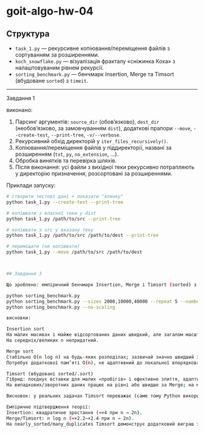 # goit-algo-hw-04

## Структура
- `task_1.py` — рекурсивне копіювання/переміщення файлів з сортуванням за розширеннями.
- `koch_snowflake.py` — візуалізація фракталу «сніжинка Коха» з налаштовуваним рівнем рекурсії.
- `sorting_benchmark.py` — бенчмарк Insertion, Merge та Timsort (вбудоване `sorted`) з `timeit`.

---

Завдання 1

виконано:
1. Парсинг аргументів: `source_dir` (обов’язково), `dest_dir` (необов’язково, за замовчуванням `dist`), додаткові прапори `--move`, `--create-test`, `--print-tree`, `-v/--verbose`.
2. Рекурсивний обхід директорій у `iter_files_recursively()`.
3. Копіювання/переміщення файлів у піддиректорії, названі за розширенням (`txt`, `py`, `no_extension`, ...).
4. Обробка винятків та перевірка шляхів.
5. Після виконання: усі файли з вихідної теки рекурсивно потрапляють у директорію призначення, розсортовані за розширеннями.

Приклади запуску:
```bash
# створити тестові дані + показати "ялинку"
python task_1.py --create-test --print-tree

# копіювати з власної теки у dist
python task_1.py /path/to/src --print-tree

# копіювати з src у вказану теку
python task_1.py /path/to/src /path/to/dest --print-tree

# переміщати (не копіювати)
python task_1.py --move /path/to/src /path/to/dest



## Завдання 3

Що зроблено: емпіричний бенчмарк Insertion, Merge і Timsort (sorted) з timeit на різних наборах (random, sorted, reverse, nearly_sorted, many_duplicates). Є також секція емпіричного масштабування (як змінюється час при зростанні n).

python sorting_benchmark.py
python sorting_benchmark.py --sizes 2000,10000,40000 --repeat 5 --number 1 --ins-max 20000
python sorting_benchmark.py --no-scaling

висновки:

Insertion sort
На малих масивах і майже відсортованих даних швидкий, але загалом масштабування O(n²) → при подвоєнні n час ≈ ×4.
На середніх/великих n непридатний.

Merge sort
Стабільно O(n log n) на будь-яких розподілах; зазвичай значно швидший за Insertion на n ≥ кілька тисяч.
Потребує додаткової пам’яті O(n), не адаптивний до локальної впорядкованості.

Timsort (вбудовані sorted/.sort)
Гібрид: поєднує вставки для малих «пробігів» і ефективне злиття, адаптивний (використовує існуючі впорядковані фрагменти, добре працює з дублікатами).
На випадкових/зворотних даних працює на рівні або швидше за Merge; на майже відсортованих — значно швидше.

Висновок: у реальних задачах Timsort переважає (саме тому Python використовує його за замовчуванням), і програмісти зазвичай користуються вбудованими алгоритмами, а не пишуть власні.

Емпіричне підтвердження теорії:
Insertion: квадратичне зростання (≈×4 при n → 2n).
Merge/Timsort: n log n (≈×2.2–×2.4 при n → 2n).
На nearly_sorted/many_duplicates Timsort демонструє додатковий виграш завдяки адаптивності.


